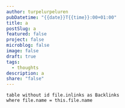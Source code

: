 ```yaml
---
author: turpelurpeluren
pubDatetime: "{{date}}T{{time}}:00+01:00"
title: a
postSlug: a
featured: false
project: false
microblog: false
image: false
draft: true
tags:
  - thoughts
description: a
share: "false"
---
```

```dataview
table without id file.inlinks as Backlinks
where file.name = this.file.name
```
